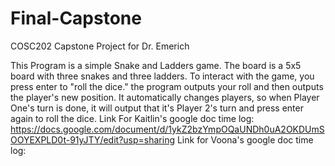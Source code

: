 # Final-Capstone
COSC202 Capstone Project for Dr. Emerich


This Program is a simple Snake and Ladders game. The board is a 5x5 board with three snakes and three ladders. 
To interact with the game, you press enter to "roll the dice." the program outputs your roll and then outputs the player's new position. It automatically changes players, so when Player One's turn is done, it will output that it's Player 2's turn and press enter again to roll the dice. 
Link For Kaitlin's google doc time log: https://docs.google.com/document/d/1ykZ2bzYmpOQaUNDh0uA2OKDUmSOOYEXPLD0t-91yJTY/edit?usp=sharing
Link for Voona's google doc time log: 
